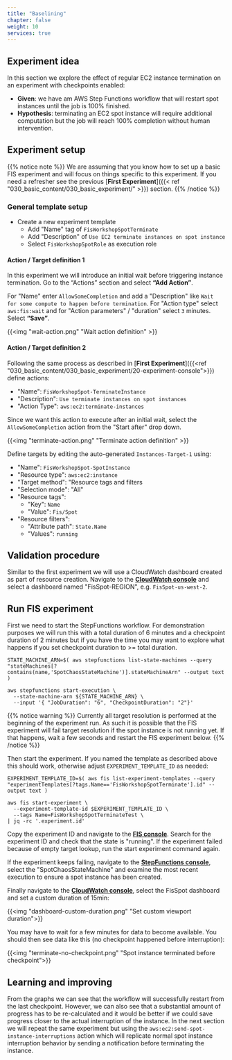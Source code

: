 ```yaml
---
title: "Baselining"
chapter: false
weight: 10
services: true
---
```



## Experiment idea

In this section we explore the effect of regular EC2 instance termination on an experiment with checkpoints enabled:

* **Given**: we have am AWS Step Functions workflow that will restart spot instances until the job is 100% finished.
* **Hypothesis**: terminating an EC2 spot instance will require additional computation but the job will reach 100% completion without human intervention.

## Experiment setup

{{% notice note %}}
We are assuming that you know how to set up a basic FIS experiment and will focus on things specific to this experiment. If you need a refresher see the previous [**First Experiment**]({{< ref "030_basic_content/030_basic_experiment/" >}}) section.
{{% /notice %}}

### General template setup

* Create a new experiment template
  * Add "Name" tag of `FisWorkshopSpotTerminate`
  * Add "Description" of `Use EC2 terminate instances on spot instance`
  * Select `FisWorkshopSpotRole` as execution role

#### Action / Target definition 1

In this experiment we will introduce an initial wait before triggering instance termination. Go to the “Actions” section and select **“Add Action”**.

For "Name" enter `AllowSomeCompletion` and add a "Description" like `Wait for some compute to happen before termination`. For "Action type" select `aws:fis:wait` and for "Action parameters" / "duration" select `3` minutes. Select **“Save”**.

{{<img "wait-action.png" "Wait action definition" >}}

#### Action / Target definition 2

Following the same process as described in [**First Experiment**]({{<ref "030_basic_content/030_basic_experiment/20-experiment-console">}}) define actions:

* "Name": `FisWorkshopSpot-TerminateInstance`
* "Description": `Use terminate instances on spot instances`
* "Action Type": `aws:ec2:terminate-instances`

Since we want this action to execute after an initial wait, select the `AllowSomeCompletion` action from the "Start after" drop down.

{{<img "terminate-action.png" "Terminate action definition" >}}

Define targets by editing the auto-generated `Instances-Target-1` using:

* "Name": `FisWorkshopSpot-SpotInstance`
* "Resource type": `aws:ec2:instance`
* "Target method": "Resource tags and filters
* "Selection mode": "All"
* "Resource tags": 
  * "Key": `Name`
  * "Value": `Fis/Spot`
* "Resource filters":
  * "Attribute path": `State.Name`
  * "Values": `running`

## Validation procedure  

Similar to the first experiment we will use a CloudWatch dashboard created as part of resource creation. Navigate to the [**CloudWatch console**](https://console.aws.amazon.com/cloudwatch/home?#dashboards:) and select a dashboard named "FisSpot-REGION", e.g. `FisSpot-us-west-2`. 

## Run FIS experiment

First we need to start the StepFunctions workflow. For demonstration purposes we will run this with a total duration of 6 minutes and a checkpoint duration of 2 minutes but if you have the time you may want to explore what happens if you set checkpoint duration to >= total duration.

```
STATE_MACHINE_ARN=$( aws stepfunctions list-state-machines --query "stateMachines[?contains(name,'SpotChaosStateMachine')].stateMachineArn" --output text )

aws stepfunctions start-execution \
  --state-machine-arn ${STATE_MACHINE_ARN} \
  --input '{ "JobDuration": "6", "CheckpointDuration": "2"}'
```

{{% notice warning %}}
Currently all target resolution is performed at the beginning of the experiment run. As such it is possible that the FIS experiment will fail target resolution if the spot instance is not running yet. If that happens, wait a few seconds and restart the FIS experiment below.
{{% /notice %}}

Then start the experiment. If you named the template as described above this should work, otherwise adjust `EXPERIMENT_TEMPLATE_ID` as needed:

```
EXPERIMENT_TEMPLATE_ID=$( aws fis list-experiment-templates --query "experimentTemplates[?tags.Name=='FisWorkshopSpotTerminate'].id" --output text )

aws fis start-experiment \
  --experiment-template-id $EXPERIMENT_TEMPLATE_ID \
  --tags Name=FisWorkshopSpotTerminateTest \
| jq -rc '.experiment.id'
```

Copy the experiment ID and navigate to the [**FIS console**](https://console.aws.amazon.com/fis/home?#Experiments). Search for the experiment ID and check that the state is "running". If the experiment failed because of empty target lookup, run the start experiment command again.

If the experiment keeps failing, navigate to the [**StepFunctions console**](https://console.aws.amazon.com/states/home?#/statemachines), select the "SpotChaosStateMachine" and examine the most recent execution to ensure a spot instance has been created.

Finally navigate to the [**CloudWatch console**](https://console.aws.amazon.com/cloudwatch/home?#dashboards:), select the FisSpot dashboard and set a custom duration of 15min:

{{<img "dashboard-custom-duration.png" "Set custom viewport duration">}}

You may have to wait for a few minutes for data to become available. You should then see data like this (no checkpoint happened before interruption):

{{<img "terminate-no-checkpoint.png" "Spot instance terminated before checkpoint">}}

## Learning and improving

From the graphs we can see that the workflow will successfully restart from the last checkpoint. However, we can also see that a substantial amount of progress has to be re-calculated and it would be better if we could save progress closer to the actual interruption of the instance. In the next section we will repeat the same experiment but using the `aws:ec2:send-spot-instance-interruptions` action which will replicate normal spot instance interruption behavior by sending a notification before terminating the instance.

